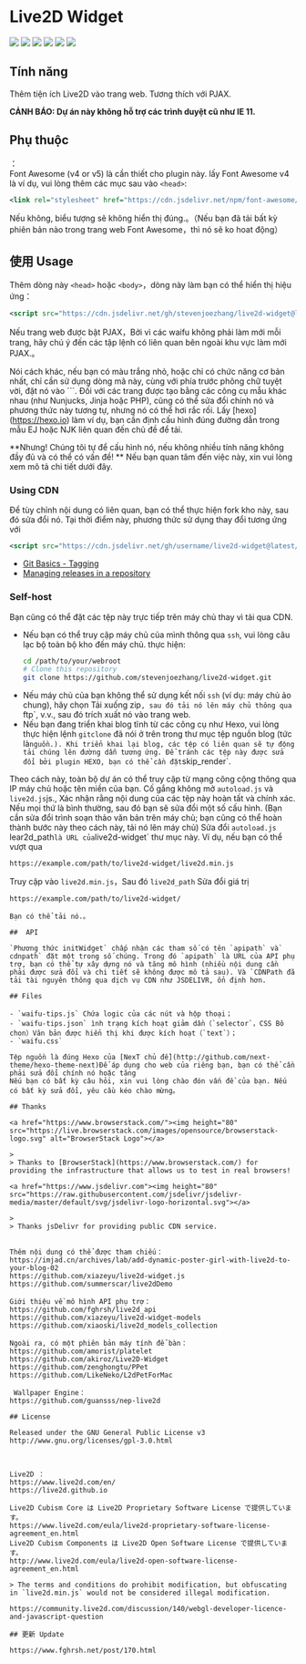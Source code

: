 # Live2D Widget

![](https://forthebadge.com/images/badges/built-with-love.svg)
![](https://forthebadge.com/images/badges/uses-html.svg)
![](https://forthebadge.com/images/badges/made-with-javascript.svg)
![](https://forthebadge.com/images/badges/contains-cat-gifs.svg)
![](https://forthebadge.com/images/badges/powered-by-electricity.svg)
![](https://forthebadge.com/images/badges/makes-people-smile.svg)

## Tính năng

Thêm tiện ích Live2D vào trang web. Tương thích với PJAX.
  
**CẢNH BÁO: Dự án này không hỗ trợ các trình duyệt cũ như IE 11.**

## Phụ thuộc
：  
Font Awesome (v4 or v5) là cần thiết cho plugin này. lấy Font Awesome v4 là ví dụ, vui lòng thêm các mục sau vào `<head>`:
```xml
<link rel="stylesheet" href="https://cdn.jsdelivr.net/npm/font-awesome/css/font-awesome.min.css">
```
Nếu không, biểu tượng sẽ không hiển thị đúng.。（Nếu bạn đã tải bất kỳ phiên bản nào trong trang web Font Awesome，thì nó sẽ ko hoat động）

## 使用 Usage

Thêm dòng này `<head>` hoặc `<body>`，dòng này làm bạn có thể hiển thị hiệu ứng：
```xml
<script src="https://cdn.jsdelivr.net/gh/stevenjoezhang/live2d-widget@latest/autoload.js"></script>
```
Nếu trang web được bật PJAX，Bởi vì các waifu không phải làm mới mỗi trang, hãy chú ý đến các tập lệnh có liên quan bên ngoài khu vực làm mới PJAX.。

Nói cách khác, nếu bạn có màu trắng nhỏ, hoặc chỉ có chức năng cơ bản nhất, chỉ cần sử dụng dòng mã này, cùng với phía trước phông chữ tuyệt vời, đặt nó vào `<head >``.
Đối với các trang được tạo bằng các công cụ mẫu khác nhau (như Nunjucks, Jinja hoặc PHP), cũng có thể sửa đổi chính nó và phương thức này tương tự, nhưng nó có thể hơi rắc rối. Lấy [hexo] (https://hexo.io) làm ví dụ, bạn cần định cấu hình đúng đường dẫn trong mẫu EJ hoặc NJK liên quan đến chủ đề để tải.

**Nhưng! Chúng tôi tự  để cấu hình nó, nếu không nhiều tính năng không đầy đủ và có thể có vấn đề! **
Nếu bạn quan tâm đến việc này, xin vui lòng xem mô tả chi tiết dưới đây.

### Using CDN

Để tùy chỉnh nội dung có liên quan, bạn có thể thực hiện fork kho này, sau đó sửa đổi nó. Tại thời điểm này, phương thức sử dụng thay đổi tương ứng với
```xml
<script src="https://cdn.jsdelivr.net/gh/username/live2d-widget@latest/autoload.js"></script>
```
- [Git Basics - Tagging](https://git-scm.com/book/en/v2/Git-Basics-Tagging)
- [Managing releases in a repository](https://help.github.com/en/github/administering-a-repository/managing-releases-in-a-repository)

### Self-host

Bạn cũng có thể đặt các tệp này trực tiếp trên máy chủ thay vì tải qua CDN.

- Nếu bạn có thể truy cập máy chủ của mình thông qua `ssh`, vui lòng câu lạc bộ toàn bộ kho đến máy chủ. thực hiện:
  ```bash
  cd /path/to/your/webroot
  # Clone this repository
  git clone https://github.com/stevenjoezhang/live2d-widget.git
  ```
- Nếu máy chủ của bạn không thể sử dụng kết nối `ssh` (ví dụ: máy chủ ảo chung), hãy chọn Tải xuống zip`, sau đó tải nó lên máy chủ thông qua` ftp`, v.v., sau đó trích xuất nó vào trang web.
- Nếu bạn đang triển khai blog tĩnh từ các công cụ như Hexo, vui lòng thực hiện lệnh `gitclone` đã nói ở trên trong thư mục tệp nguồn blog (tức là` nguồn.). Khi triển khai lại blog, các tệp có liên quan sẽ tự động tải chúng lên đường dẫn tương ứng. Để tránh các tệp này được sửa đổi bởi plugin HEXO, bạn có thể cần đặt `skip_render`.

Theo cách này, toàn bộ dự án có thể truy cập từ mạng công cộng thông qua IP máy chủ hoặc tên miền của bạn. Cố gắng không mở `autoload.js` và` live2d.js`js., Xác nhận rằng nội dung của các tệp này hoàn tất và chính xác.
Nếu mọi thứ là bình thường, sau đó bạn sẽ sửa đổi một số cấu hình. (Bạn cần sửa đổi trình soạn thảo văn bản trên máy chủ; bạn cũng có thể hoàn thành bước này theo cách này, tải nó lên máy chủ)
Sửa đổi `autoload.js` lear2d_path` là URL của `live2d-widget` thư mục này. Ví dụ, nếu bạn có thể vượt qua
```
https://example.com/path/to/live2d-widget/live2d.min.js
```
Truy cập vào `live2d.min.js`，Sau đó `live2d_path` Sửa đổi giá trị
```
https://example.com/path/to/live2d-widget/
```
<script src="https://example.com/path/to/live2d-widget/autoload.js"></script>
```
Bạn có thể tải nó.。

##  API

`Phương thức initWidget` chấp nhận các tham số có tên `apipath` và` cdnpath` đặt một trong số chúng. Trong đó `apipath` là URL của API phụ trợ, bạn có thể tự xây dựng nó và tăng mô hình (nhiều nội dung cần phải được sửa đổi và chi tiết sẽ không được mô tả sau). Và `CDNPath đã tải tài nguyên thông qua dịch vụ CDN như JSDELIVR, ổn định hơn.

## Files

- `waifu-tips.js` Chứa logic của các nút và hộp thoại；
- `waifu-tips.json` ình trạng kích hoạt giảm dần（`selector`，CSS Bô chon）Văn bản được hiển thị khi được kích hoạt（`text`）；
- `waifu.css`

Tệp nguồn là đúng Hexo của [NexT chủ đề](http://github.com/next-theme/hexo-theme-next)Để áp dụng cho web của riêng bạn, bạn có thể cần phải sửa đổi chính nó hoặc tăng  
Nếu bạn có bất kỳ câu hỏi, xin vui lòng chào đón vấn đề của bạn. Nếu có bất kỳ sửa đổi, yêu cầu kéo chào mừng。

## Thanks

<a href="https://www.browserstack.com/"><img height="80" src="https://live.browserstack.com/images/opensource/browserstack-logo.svg" alt="BrowserStack Logo"></a>

>   
> Thanks to [BrowserStack](https://www.browserstack.com/) for providing the infrastructure that allows us to test in real browsers!

<a href="https://www.jsdelivr.com"><img height="80" src="https://raw.githubusercontent.com/jsdelivr/jsdelivr-media/master/default/svg/jsdelivr-logo-horizontal.svg"></a>

> 
> Thanks jsDelivr for providing public CDN service.


Thêm nội dung có thể được tham chiếu：  
https://imjad.cn/archives/lab/add-dynamic-poster-girl-with-live2d-to-your-blog-02  
https://github.com/xiazeyu/live2d-widget.js  
https://github.com/summerscar/live2dDemo

Giới thiệu về mô hình API phụ trợ：  
https://github.com/fghrsh/live2d_api  
https://github.com/xiazeyu/live2d-widget-models  
https://github.com/xiaoski/live2d_models_collection

Ngoài ra, có một phiên bản máy tính để bàn：  
https://github.com/amorist/platelet  
https://github.com/akiroz/Live2D-Widget  
https://github.com/zenghongtu/PPet  
https://github.com/LikeNeko/L2dPetForMac

 Wallpaper Engine：  
https://github.com/guansss/nep-live2d

## License

Released under the GNU General Public License v3  
http://www.gnu.org/licenses/gpl-3.0.html



Live2D ：  
https://www.live2d.com/en/  
https://live2d.github.io

Live2D Cubism Core は Live2D Proprietary Software License で提供しています。  
https://www.live2d.com/eula/live2d-proprietary-software-license-agreement_en.html  
Live2D Cubism Components は Live2D Open Software License で提供しています。  
http://www.live2d.com/eula/live2d-open-software-license-agreement_en.html

> The terms and conditions do prohibit modification, but obfuscating in `live2d.min.js` would not be considered illegal modification.

https://community.live2d.com/discussion/140/webgl-developer-licence-and-javascript-question

## 更新 Update
 
https://www.fghrsh.net/post/170.html


